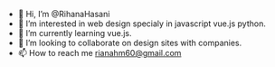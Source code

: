 - 👋 Hi, I’m @RihanaHasani
- 👀 I’m interested in web design specialy in javascript vue.js python.
- 🌱 I’m currently learning vue.js.
- 💞️ I’m looking to collaborate on design sites with companies.
- 📫 How to reach me rianahm60@gmail.com

<!---
RihanaHasani/RihanaHasani is a ✨ special ✨ repository because its `README.md` (this file) appears on your GitHub profile.
You can click the Preview link to take a look at your changes.
--->
